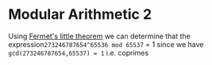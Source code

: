 # Modular Arithmetic 2

Using [Fermet's little theorem](https://en.wikipedia.org/wiki/Fermat%27s_little_theorem) we can determine that the expression`273246787654^65536 mod 65537` = 1 since we have `gcd(273246787654,65537) = 1` i.e. coprimes 
